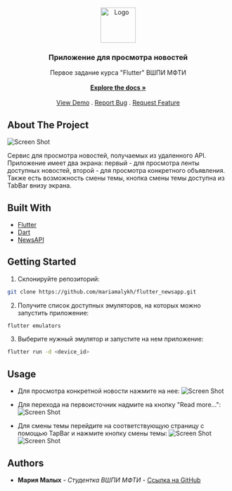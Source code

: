 <br/>
<p align="center">
  <a href="https://github.com/mariamalykh/flutter_newsapp">
    <img src="images/logo.png" alt="Logo" width="80" height="80">
  </a>

  <h3 align="center">Приложение для просмотра новостей</h3>

  <p align="center">
    Первое задание курса "Flutter" ВШПИ МФТИ
    <br/>
    <br/>
    <a href="https://github.com/mariamalykh/flutter_newsapp"><strong>Explore the docs »</strong></a>
    <br/>
    <br/>
    <a href="https://github.com/mariamalykh/flutter_newsapp">View Demo</a>
    .
    <a href="https://github.com/mariamalykh/flutter_newsapp/issues">Report Bug</a>
    .
    <a href="https://github.com/mariamalykh/flutter_newsapp/issues">Request Feature</a>
  </p>
</p>



## About The Project

  ![Screen Shot](/Screenshots/home_screen.png)

Сервис для просмотра новостей, получаемых из удаленного API. Приложение имеет два экрана: первый - для просмотра ленты доступных новостей, второй - для просмотра конкретного объявления. 
Также есть возможность смены темы, кнопка смены темы доступна из TabBar внизу экрана.

## Built With



* [Flutter](https://flutter.dev)
* [Dart](https://dart.dev)
* [NewsAPI](https://newsapi.org)

## Getting Started

1. Склонируйте репозиторий:

```sh
git clone https://github.com/mariamalykh/flutter_newsapp.git
```

2. Получите список доступных эмуляторов, на которых можно запустить приложение:

```sh
flutter emulators
```

3. Выберите нужный эмулятор и запустите на нем приложение:

```sh
flutter run -d <device_id>
```

## Usage
* Для просмотра конкретной новости нажмите на нее:
  ![Screen Shot](/Screenshots/item_screen.png)

* Для перехода на первоисточник надмите на кнопку "Read more...":
  ![Screen Shot](/Screenshots/read_more.png)

* Для смены темы перейдите на соответствующую страницу с помощью TapBar и нажмите кнопку смены темы:
  ![Screen Shot](/Screenshots/change_theme.png)
![Screen Shot](/Screenshots/dark_theme.png)




## Authors

* **Мария Малых** - *Студентка ВШПИ МФТИ* - [Ссылка на GitHub](https://github.com/mariamalykh/)


